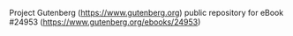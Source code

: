 Project Gutenberg (https://www.gutenberg.org) public repository for eBook #24953 (https://www.gutenberg.org/ebooks/24953)
